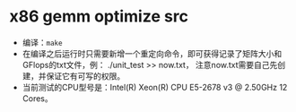 # x86 gemm optimize src

- 编译：`make` 
- 在编译之后运行时只需要新增一个重定向命令，即可获得记录了矩阵大小和GFlops的txt文件，例： ./unit_test >> now.txt， 注意now.txt需要自己先创建，并保证它有可写的权限。
- 当前测试的CPU型号是：Intel(R) Xeon(R) CPU E5-2678 v3 @ 2.50GHz 12 Cores。

